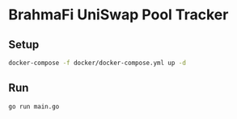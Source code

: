# BrahmaFi UniSwap Pool Tracker

## Setup
```bash
docker-compose -f docker/docker-compose.yml up -d
```

## Run
```bash
go run main.go
```